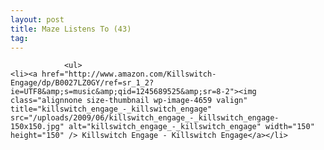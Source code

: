 ```yaml
---
layout: post
title: Maze Listens To (43)
tag: 
---
```



                <ul>
    <li><a href="http://www.amazon.com/Killswitch-Engage/dp/B0027LZ0GY/ref=sr_1_2?ie=UTF8&amp;s=music&amp;qid=1245689525&amp;sr=8-2"><img class="alignnone size-thumbnail wp-image-4659 valign" title="killswitch_engage_-_killswitch_engage" src="/uploads/2009/06/killswitch_engage_-_killswitch_engage-150x150.jpg" alt="killswitch_engage_-_killswitch_engage" width="150" height="150" /> Killswitch Engage - Killswitch Engage</a></li>
</ul>
            
